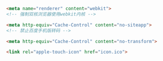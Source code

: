```html
<meta name="renderer" content="webkit"> 
<!-- 强制双核浏览器使用webkit内核 -->
```

```html
<meta http-equiv="Cache-Control" content="no-siteapp"> 
<!-- 禁止百度手机版转码 -->
```

```html
<meta http-equiv="Cache-Control" content="no-transform">
```

```html
<link rel="apple-touch-icon" href="icon.ico">
```